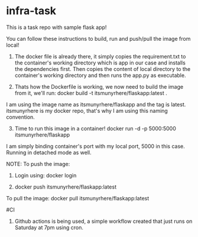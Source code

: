 # infra-task
This is a task repo with sample flask app!

You can follow these instructions to build, run and push/pull the image from local!

1. The docker file is already there, it simply copies the requirement.txt to the container's working directory which is app in our case and installs the dependencies first. Then copies the content of local directory to the container's working directory and then runs the app.py as executable.

2. Thats how the Dockerfile is working, we now need to build the image from it, we'll run:
docker build -t itsmunyrhere/flaskapp:latest .

I am using the image name as itsmunyrhere/flaskapp and the tag is latest. itsmunyrhere is my docker repo, that's why I am using this naming convention.

3. Time to run this image in a container! 
docker run -d -p 5000:5000 itsmunyrhere/flaskapp

I am simply binding container's port with my local port, 5000 in this case. Running in detached mode as well. 



NOTE: 
To push the image:
1. Login using: 
docker login

2. docker push itsmunyrhere/flaskapp:latest


To pull the image: 
docker pull itsmunyrhere/flaskapp:latest





#CI
1. Github actions is being used, a simple workflow created that just runs on Saturday at 7pm using cron. 
